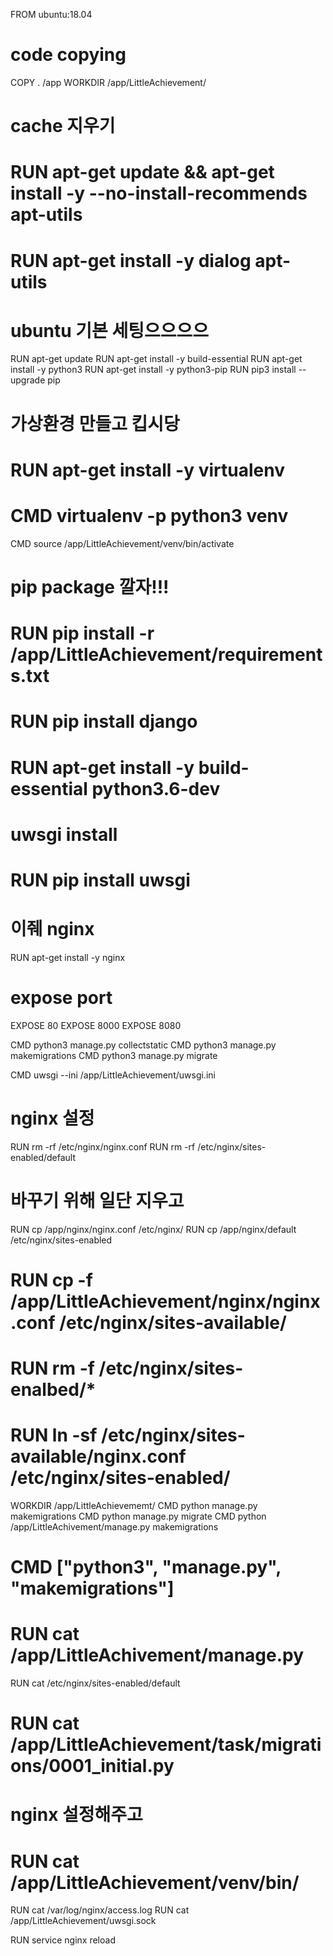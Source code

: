 FROM ubuntu:18.04

# code copying
COPY . /app
WORKDIR /app/LittleAchievement/

# cache 지우기
# RUN apt-get update && apt-get install -y --no-install-recommends apt-utils
# RUN apt-get install -y dialog apt-utils 

# ubuntu 기본 세팅으으으으
RUN apt-get update
RUN apt-get install -y build-essential
RUN apt-get install -y python3
RUN apt-get install -y python3-pip
RUN pip3 install --upgrade pip

# 가상환경 만들고 킵시당
# RUN apt-get install -y virtualenv
# CMD virtualenv -p python3 venv
CMD source /app/LittleAchievement/venv/bin/activate

# pip package 깔자!!!
# RUN pip install -r /app/LittleAchievement/requirements.txt  
# RUN pip install django
# RUN apt-get install -y build-essential python3.6-dev
# uwsgi install
# RUN pip install uwsgi 


# 이줴 nginx
RUN apt-get install -y nginx



# expose port 
EXPOSE 80 
EXPOSE 8000
EXPOSE 8080 


CMD python3 manage.py collectstatic
CMD python3 manage.py makemigrations
CMD python3 manage.py migrate

CMD uwsgi --ini /app/LittleAchievement/uwsgi.ini 


# nginx 설정

RUN rm -rf /etc/nginx/nginx.conf 
RUN rm -rf /etc/nginx/sites-enabled/default
# 바꾸기 위해 일단 지우고

RUN cp /app/nginx/nginx.conf /etc/nginx/
RUN cp /app/nginx/default /etc/nginx/sites-enabled
# RUN cp -f /app/LittleAchievement/nginx/nginx.conf /etc/nginx/sites-available/
# RUN rm -f /etc/nginx/sites-enalbed/*
# RUN ln -sf /etc/nginx/sites-available/nginx.conf /etc/nginx/sites-enabled/
WORKDIR /app/LittleAchievememt/
CMD python manage.py makemigrations
CMD python manage.py migrate
CMD python /app/LittleAchivement/manage.py makemigrations
# CMD ["python3", "manage.py", "makemigrations"]
# RUN cat /app/LittleAchivement/manage.py
RUN cat /etc/nginx/sites-enabled/default
# RUN cat /app/LittleAchievement/task/migrations/0001_initial.py
# nginx 설정해주고
# RUN cat /app/LittleAchievement/venv/bin/
RUN cat /var/log/nginx/access.log
RUN cat /app/LittleAchievement/uwsgi.sock

RUN service nginx reload
